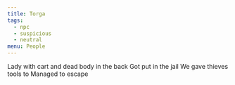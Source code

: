 ```yaml
---
title: Torga
tags:
  - npc
  - suspicious
  - neutral
menu: People
---
```


Lady with cart and dead body in the back
Got put in the jail
We gave thieves tools to
Managed to escape
